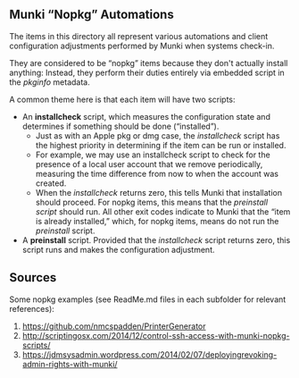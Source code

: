 Munki “Nopkg” Automations
----------
The items in this directory all represent various automations and client configuration adjustments performed by Munki when systems check-in.

They are considered to be “nopkg” items because they don't actually install anything:  Instead, they perform their duties entirely via embedded script in the *pkginfo* metadata.

A common theme here is that each item will have two scripts:
   * An **installcheck** script, which measures the configuration state and determines if something should be done (“installed”).
      - Just as with an Apple pkg or dmg case, the *installcheck* script has the highest priority in determining if the item can be run or installed.
      - For example, we may use an installcheck script to check for the presence of a local user account that we remove periodically, measuring the time difference from now to when the account was created.
      - When the *installcheck* returns zero, this tells Munki that installation should proceed.  For nopkg items, this means that the *preinstall script* should run.  All other exit codes indicate to Munki that the “item is already  installed,” which, for nopkg items, means do not run the *preinstall* script.
   * A **preinstall** script.  Provided that the *installcheck* script returns zero, this script runs and makes the configuration adjustment.

Sources
----------
Some nopkg examples (see ReadMe.md files in each subfolder for relevant references):

1.  https://github.com/nmcspadden/PrinterGenerator
2.  http://scriptingosx.com/2014/12/control-ssh-access-with-munki-nopkg-scripts/
3.  https://jdmsysadmin.wordpress.com/2014/02/07/deployingrevoking-admin-rights-with-munki/
